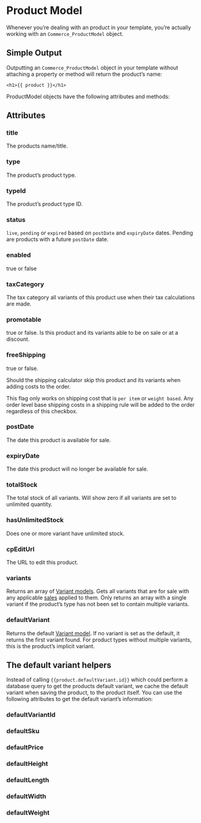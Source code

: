 # Product Model

Whenever you’re dealing with an product in your template, you’re actually working with an `Commerce_ProductModel` object.

## Simple Output

Outputting an `Commerce_ProductModel` object in your template without attaching a property or method will return the product’s name:

```
<h1>{{ product }}</h1>
```
ProductModel objects have the following attributes and methods:

## Attributes

### title

The products name/title.

### type

The product’s product type.

### typeId

The product’s product type ID.

### status

`live`, `pending` or `expired` based on `postDate` and `expiryDate` dates. Pending are products
with a future `postDate` date.

### enabled

true or false

### taxCategory

The tax category all variants of this product use when their tax calculations are made.

### promotable

true or false.
Is this product and its variants able to be on sale or at a discount.

### freeShipping

true or false.

Should the shipping calculator skip this product and its variants when adding costs to the order.

This flag only works on shipping cost that is `per item` or `weight based`. Any order level base shipping costs in a shipping rule will be added to the order regardless of this checkbox.

### postDate

The date this product is available for sale.

### expiryDate

The date this product will no longer be available for sale.

### totalStock

The total stock of all variants. Will show zero if all variants are set to unlimited quantity.

### hasUnlimitedStock

Does one or more variant have unlimited stock.

### cpEditUrl

The URL to edit this product.

### variants

Returns an array of [Variant models](variant-model.md).
Gets all variants that are for sale with any applicable [sales](sales.md) applied to them.
Only returns an array with a single variant if the product’s type has not been set to contain multiple variants.

### defaultVariant

Returns the default [Variant model](variant-model.md). If no variant is set as the default, it returns the first variant found. For product types without multiple variants, this is the product’s implicit variant.

## The default variant helpers

Instead of calling `{{product.defaultVariant.id}}` which could perform a database query to get the products default variant, we cache the default variant when saving the product, to the product itself. You can use the following attributes to get the default variant’s information:

### defaultVariantId

### defaultSku
### defaultPrice

### defaultHeight
### defaultLength

### defaultWidth
### defaultWeight
